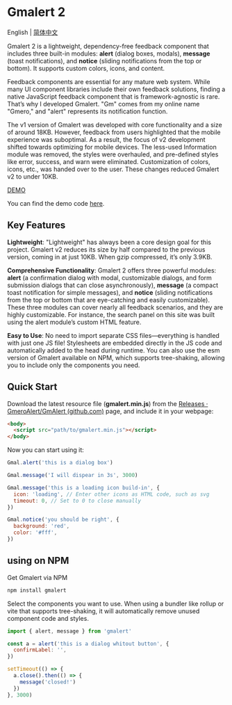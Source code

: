 # Gmalert 2

English | [简体中文](./README_zh_CN.md)

Gmalert 2 is a lightweight, dependency-free feedback component that includes three built-in modules: **alert** (dialog boxes, modals), **message** (toast notifications), and **notice** (sliding notifications from the top or bottom). It supports custom colors, icons, and content.

Feedback components are essential for any mature web system. While many UI component libraries include their own feedback solutions, finding a native JavaScript feedback component that is framework-agnostic is rare. That’s why I developed Gmalert. "Gm" comes from my online name "Gmero," and "alert" represents its notification function.

The v1 version of Gmalert was developed with core functionality and a size of around 18KB. However, feedback from users highlighted that the mobile experience was suboptimal. As a result, the focus of v2 development shifted towards optimizing for mobile devices. The less-used Information module was removed, the styles were overhauled, and pre-defined styles like error, success, and warn were eliminated. Customization of colors, icons, etc., was handed over to the user. These changes reduced Gmalert v2 to under 10KB.

[DEMO](https://gmeroalert.github.io/GmAlert)

You can find the demo code [here](https://github.com/GmeroAlert/GmAlert/tree/main/src/demo).

## Key Features

**Lightweight**: "Lightweight" has always been a core design goal for this project. Gmalert v2 reduces its size by half compared to the previous version, coming in at just 10KB. When gzip compressed, it’s only 3.9KB.

**Comprehensive Functionality**: Gmalert 2 offers three powerful modules: **alert** (a confirmation dialog with modal, customizable dialogs, and form submission dialogs that can close asynchronously), **message** (a compact toast notification for simple messages), and **notice** (sliding notifications from the top or bottom that are eye-catching and easily customizable). These three modules can cover nearly all feedback scenarios, and they are highly customizable. For instance, the search panel on this site was built using the alert module’s custom HTML feature.

**Easy to Use**: No need to import separate CSS files—everything is handled with just one JS file! Stylesheets are embedded directly in the JS code and automatically added to the head during runtime. You can also use the esm version of Gmalert available on NPM, which supports tree-shaking, allowing you to include only the components you need.

## Quick Start

Download the latest resource file (**gmalert.min.js**) from the [Releases · GmeroAlert/GmAlert (github.com)](https://github.com/GmeroAlert/GmAlert/releases) page, and include it in your webpage:

```html
<body>
  <script src="path/to/gmalert.min.js"></script>
</body>
```

Now you can start using it:

```javascript
Gmal.alert('this is a dialog box')

Gmal.message('I will dispear in 3s', 3000)

Gmal.message('this is a loading icon build-in', {
  icon: 'loading', // Enter other icons as HTML code, such as svg
  timeout: 0, // Set to 0 to close manually
})

Gmal.notice('you should be right', {
  background: 'red',
  color: '#fff',
})
```

## using on NPM

Get Gmalert via NPM

```bash
npm install gmalert
```

Select the components you want to use. When using a bundler like rollup or vite that supports tree-shaking, it will automatically remove unused component code and styles.

```js
import { alert, message } from 'gmalert'

const a = alert('this is a dialog whitout button', {
  confirmLabel: '',
})

setTimeout(() => {
  a.close().then(() => {
    message('closed!')
  })
}, 3000)
```

